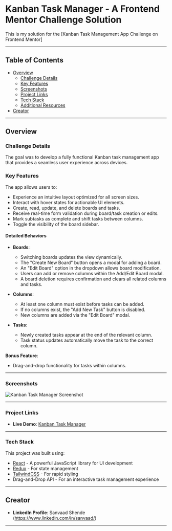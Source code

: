 # Kanban Task Manager - A Frontend Mentor Challenge Solution  

This is my  solution for the [Kanban Task Management App Challenge on Frontend Mentor]

---

## Table of Contents  

- [Overview](#overview)  
  - [Challenge Details](#challenge-details)  
  - [Key Features](#key-features)  
  - [Screenshots](#screenshots)  
  - [Project Links](#project-links)  
  - [Tech Stack](#tech-stack)  
  - [Additional Resources](#additional-resources)  
- [Creator](#creator)  

---

## Overview  

### Challenge Details  

The goal was to develop a fully functional Kanban task management app that provides a seamless user experience across devices.  

### Key Features  

The app allows users to:  
- Experience an intuitive layout optimized for all screen sizes.  
- Interact with hover states for actionable UI elements.  
- Create, read, update, and delete boards and tasks.  
- Receive real-time form validation during board/task creation or edits.  
- Mark subtasks as complete and shift tasks between columns.  
- Toggle the visibility of the board sidebar.  

#### Detailed Behaviors  

- **Boards**:  
  - Switching boards updates the view dynamically.  
  - The "Create New Board" button opens a modal for adding a board.  
  - An "Edit Board" option in the dropdown allows board modification.  
  - Users can add or remove columns within the Add/Edit Board modal.  
  - A board deletion requires confirmation and clears all related columns and tasks.  

- **Columns**:  
  - At least one column must exist before tasks can be added.  
  - If no columns exist, the "Add New Task" button is disabled.  
  - New columns are added via the "Edit Board" modal.  

- **Tasks**:  
  - Newly created tasks appear at the end of the relevant column.  
  - Task status updates automatically move the task to the correct column.  

**Bonus Feature**:  
- Drag-and-drop functionality for tasks within columns.  

---

### Screenshots  

![Kanban Task Manager Screenshot](<./public/screenshots/Screen%20Shot%202023-03-29%20at%201.40.56%20PM%20(2).png>)  

---

### Project Links  

- **Live Demo**: [Kanban Task Manager](https://kanban-task-management-react-tailwind.vercel.app/)  

---

### Tech Stack  

This project was built using:  
- [React](https://reactjs.org/) - A powerful JavaScript library for UI development  
- [Redux](https://redux.js.org/) - For state management  
- [TailwindCSS](https://tailwindcss.com/) - For rapid styling  
- Drag-and-Drop API - For an interactive task management experience  

---

## Creator  

- **LinkedIn Profile**: Sanvaad Shende (https://www.linkedin.com/in/sanvaad/)  

---
